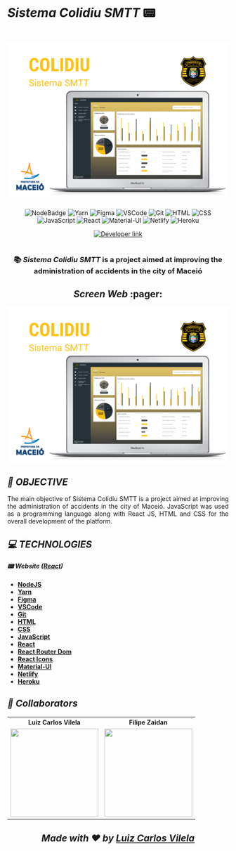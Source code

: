 # **_Sistema Colidiu SMTT_** :pager:

<h1 align=center>
  <img src="assets/banner.png" alt="Dashboard SMTT Banner"/>
</h1>

<div align=center>

![NodeBadge][node_badge] ![Yarn][yarn] ![Figma][figma] ![VSCode][vscode] ![Git][git] ![HTML][html] ![CSS][css] ![JavaScript][javascript_badge] ![React][react] ![Material-UI][materialui] ![Netlify][netlify] ![Heroku][heroku]

<a href="https://www.linkedin.com/in/luiz-carlos-vilela" target="_blank"> 
    <img src="https://img.shields.io/badge/Developer-Luiz%20Carlos-brightgreen?style=flat&logo=Linkedin&logoColor=white" alt="Developer link" />
  </a>
</div>

<br />

<h3 align=center>
  
:books:
***Sistema Colidiu SMTT*** is a project aimed at improving the administration of accidents in the city of Maceió
</h3>

<h2 align=center>
  <i>Screen Web </i> :pager:
</h2>

<div align=center>
  <img src="assets/banner.png" alt="Home web"/>
</div>

## **_:rocket: OBJECTIVE_**

<p align=justify> 
The main objective of Sistema Colidiu SMTT is a project aimed at improving the administration of accidents in the city of Maceió. JavaScript was used as a programming language along with React JS, HTML and CSS for the overall development of the platform.
</p>

## **_:computer: TECHNOLOGIES_**

#### **_:pager: Website ([React][react])_**

- **[NodeJS][node]**
- **[Yarn][yarn]**
- **[Figma][figma]**
- **[VSCode][vscode]**
- **[Git][git]**
- **[HTML][html]**
- **[CSS][css]**
- **[JavaScript][javascript]**
- **[React][react]**
- **[React Router Dom][react_router_dom]**
- **[React Icons][react_icons]**
- **[Material-UI][material_ui]**
- **[Netlify][netlify]**
- **[Heroku][heroku]**

## **_:star2: Collaborators_**

<div align=center>

<table style="width:100%">
  <tr align=center>
    <th><strong>Luiz Carlos Vilela</strong></th>
    <th><strong>Filipe Zaidan</strong></th>
  </tr>
  <tr align=center>
    <td>
      <a href="https://github.com/LuizCarlosVilela">
        <img width="200" height="200" src="https://avatars.githubusercontent.com/luizcarlosvilela">
      </a>
    </td>
    <td>
      <a href="https://github.com/filipezaidan">
        <img width="200" height="200" src="https://avatars.githubusercontent.com/filipezaidan">
      </a>
    </td>
  </tr>
</table>
</div>

<i><h2 align="center">Made with ❤️ by <a href="https://www.linkedin.com/in/luiz-carlos-vilela/">Luiz Carlos Vilela</a></h2></i>

<!-- Badges -->

[node_badge]: https://img.shields.io/badge/-Node.js-05122A?style=flat&logo=node.js
[yarn]: https://img.shields.io/badge/-Yarn-05122A?style=flat&logo=yarn
[figma]: https://img.shields.io/badge/-Figma-05122A?style=flat&logo=figma
[vscode]: https://img.shields.io/badge/-Visual%20Studio%20Code-05122A?style=flat&logo=visual-studio-code&logoColor=007ACC
[git]: https://img.shields.io/badge/-Git-05122A?style=flat&logo=git
[html]: https://img.shields.io/badge/-HTML-05122A?style=flat&logo=HTML5
[css]: https://img.shields.io/badge/-CSS-05122A?style=flat&logo=CSS3&logoColor=1572B6
[javascript_badge]: https://img.shields.io/badge/-JavaScript-05122A?style=flat&logo=javascript
[react]: https://img.shields.io/badge/-React-05122A?style=flat&logo=react
[materialui]: https://img.shields.io/badge/-React-05122A?style=flat&logo=materialui
[netlify]: https://img.shields.io/badge/-Netlify-05122A?style=flat&logo=netlify
[heroku]: https://img.shields.io/badge/-Heroku-05122A?style=flat&logo=heroku

<!-- Techs -->

[node]: https://nodejs.org/en/
[yarn]: https://classic.yarnpkg.com/lang/en/docs/getting-started/
[figma]: https://www.figma.com/plugin-docs/intro/
[vscode]: https://code.visualstudio.com/
[git]: https://git-scm.com/doc
[html]: https://devdocs.io/html/
[css]: https://devdocs.io/css/
[javascript]: https://devdocs.io/javascript/
[react]: https://reactjs.org/
[react_router_dom]: https://github.com/ReactTraining/react-router/tree/master/packages/react-router-dom
[react_icons]: https://react-icons.github.io/react-icons/
[material_ui]: https://material-ui.com/
[netlify]: https://docs.netlify.com/
[heroku]: https://devcenter.heroku.com/categories/reference
